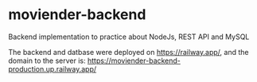 # moviender-backend
Backend implementation to practice about NodeJs, REST API and MySQL

The backend and datbase were deployed on https://railway.app/, and the domain to the server is: https://moviender-backend-production.up.railway.app/
